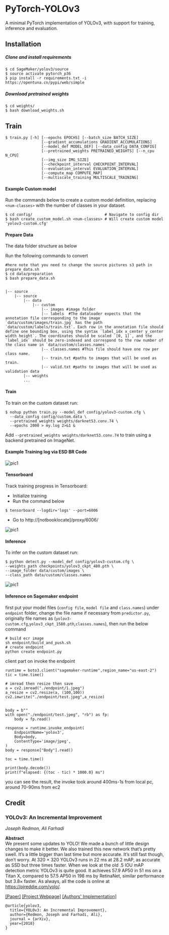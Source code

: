 # PyTorch-YOLOv3
A minimal PyTorch implementation of YOLOv3, with support for training, inference and evaluation.

## Installation
##### Clone and install requirements
    $ cd SageMaker/yolov3/source
    $ source activate pytorch_p36
    $ pip install -r requirements.txt -i https://opentuna.cn/pypi/web/simple

##### Download pretrained weights
    $ cd weights/
    $ bash download_weights.sh

## Train
```
$ train.py [-h] [--epochs EPOCHS] [--batch_size BATCH_SIZE]
                [--gradient_accumulations GRADIENT_ACCUMULATIONS]
                [--model_def MODEL_DEF] [--data_config DATA_CONFIG]
                [--pretrained_weights PRETRAINED_WEIGHTS] [--n_cpu N_CPU]
                [--img_size IMG_SIZE]
                [--checkpoint_interval CHECKPOINT_INTERVAL]
                [--evaluation_interval EVALUATION_INTERVAL]
                [--compute_map COMPUTE_MAP]
                [--multiscale_training MULTISCALE_TRAINING]
```

#### Example Custom model

Run the commands below to create a custom model definition, replacing `<num-classes>` with the number of classes in your dataset.

```
$ cd config/                                # Navigate to config dir
$ bash create_custom_model.sh <num-classes> # Will create custom model 'yolov3-custom.cfg'
```

#### Prepare Data

The data folder structure as below

Run the following commands to convert 
```
#here note that you need to change the source pictures s3 path in prepare_data.sh
$ cd data/preparation                                 
$ bash prepare_data.sh
```

```shell script

|-- source
    |-- source
        |-- data
            |-- custom
                |-- images #image folder
                |-- labels  #The dataloader expects that the annotation file corresponding to the image `data/custom/images/train.jpg` has the path `data/custom/labels/train.txt`. Each row in the annotation file should define one bounding box, using the syntax `label_idx x_center y_center width height`. The coordinates should be scaled `[0, 1]`, and the `label_idx` should be zero-indexed and correspond to the row number of the class name in `data/custom/classes.names`.
                |-- classes.names #This file should have one row per class name.
                |-- train.txt #paths to images that will be used as train.
                |-- valid.txt #paths to images that will be used as validation data
        |-- weights
        ...
```

#### Train
To train on the custom dataset run:

```
$ nohup python train.py --model_def config/yolov3-custom.cfg \
  --data_config config/custom.data \
  --pretrained_weights weights/darknet53.conv.74 \
  --epochs 2000 > my.log 2>&1 &
```

Add `--pretrained_weights weights/darknet53.conv.74` to train using a backend pretrained on ImageNet.


#### Example Training log via ESD BR Code

![pic1](./document/epochloss.png)

#### Tensorboard
Track training progress in Tensorboard:
* Initialize training
* Run the command below

```
$ tensorboard --logdir='logs' --port=6006
```

* Go to http://[notbooklocate]/proxy/6006/

![pic1](./document/loss.png)

#### Inference
To infer on the custom dataset run:

```
$ python detect.py --model_def config/yolov3-custom.cfg \
--weights_path checkpoints/yolov3_ckpt_480.pth \
--image_folder data/custom/images \
--class_path data/custom/classes.names
```
![pic1](./document/res.png)

#### Inference on Sagemaker endpoint

first put your model files (`config file`, `model file` and `class.names`) under `endpoint` folder, change the file name if necessary from `predictor.py`, originally file names as (`yolov3-custom.cfg`,`yolov3_ckpt_1580.pth`,`classes.names`), then run the below command 

```
# build ecr image
sh endpoint/build_and_push.sh
# create endpoint
python create endpoint.py
```

client part on invoke the endpoint
```
runtime = boto3.client("sagemaker-runtime",region_name="us-east-2")
tic = time.time()

# imread then resize then save
a = cv2.imread("./endpoint/1.jpeg")
a_resize = cv2.resize(a, (100,100))
cv2.imwrite("./endpoint/test.jpeg",a_resize)


body = b""
with open("./endpoint/test.jpeg", "rb") as fp:
    body = fp.read()

response = runtime.invoke_endpoint(
    EndpointName='yolov3',
    Body=body,
    ContentType='image/jpeg',
)
body = response["Body"].read()

toc = time.time()

print(body.decode())
print(f"elapsed: {(toc - tic) * 1000.0} ms")
```

you can see the result, the invoke took around 400ms-1s from local pc, around 70-90ms from ec2

## Credit

### YOLOv3: An Incremental Improvement
_Joseph Redmon, Ali Farhadi_ <br>

**Abstract** <br>
We present some updates to YOLO! We made a bunch
of little design changes to make it better. We also trained
this new network that’s pretty swell. It’s a little bigger than
last time but more accurate. It’s still fast though, don’t
worry. At 320 × 320 YOLOv3 runs in 22 ms at 28.2 mAP,
as accurate as SSD but three times faster. When we look
at the old .5 IOU mAP detection metric YOLOv3 is quite
good. It achieves 57.9 AP50 in 51 ms on a Titan X, compared
to 57.5 AP50 in 198 ms by RetinaNet, similar performance
but 3.8× faster. As always, all the code is online at
https://pjreddie.com/yolo/.

[[Paper]](https://pjreddie.com/media/files/papers/YOLOv3.pdf) [[Project Webpage]](https://pjreddie.com/darknet/yolo/) [[Authors' Implementation]](https://github.com/pjreddie/darknet)

```
@article{yolov3,
  title={YOLOv3: An Incremental Improvement},
  author={Redmon, Joseph and Farhadi, Ali},
  journal = {arXiv},
  year={2018}
}
```
